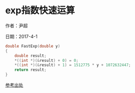 # exp指数快速运算

作者：尹超

日期：2017-4-1

```c
double FastExp(double y)
{
    double result;
    *((int *)(&result) + 0) = 0;
    *((int *)(&result) + 1) = 1512775 * y + 1072632447;
    return result;
}
```

[参考出处](https://blog.csdn.net/yinchao163/article/details/68946239)